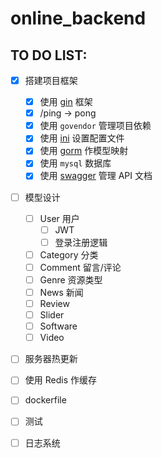 # online_backend

## TO DO LIST:
- [x] 搭建项目框架
    - [x] 使用 [gin](http://www.github.com/gin-gonic/gin) 框架
    - [x] /ping -> pong
    - [x] 使用 `govendor` 管理项目依赖
    - [x] 使用 [ini](https://www.github.com/go-ini/ini) 设置配置文件
    - [x] 使用 [gorm](https://www.github.com/jinzhu/gorm) 作模型映射
    - [x] 使用 `mysql` 数据库
    - [x] 使用 [swagger](https://github.com/swaggo/swag) 管理 API 文档
- [ ] 模型设计
    - [ ] User 用户
        - [ ] JWT
        - [ ] 登录注册逻辑
    - [ ] Category 分类
    - [ ] Comment 留言/评论
    - [ ] Genre 资源类型
    - [ ] News 新闻
    - [ ] Review
    - [ ] Slider
    - [ ] Software
    - [ ] Video
- [ ] 服务器热更新
- [ ] 使用 Redis 作缓存
- [ ] dockerfile
- [ ] 测试
- [ ] 日志系统

